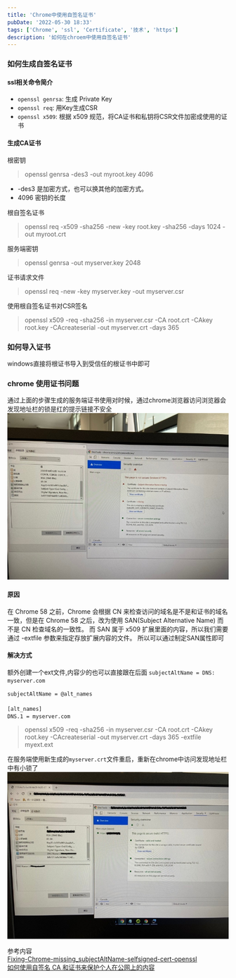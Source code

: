 ```yaml
---
title: 'Chrome中使用自签名证书'
pubDate: '2022-05-30 18:33'
tags: ['Chrome', 'ssl', 'Certificate', '技术', 'https']
description: '如何在chroem中使用自签名证书'
---
```


### 如何生成自签名证书
#### ssl相关命令简介
* ``openssl genrsa``: 生成 Private Key
* ``openssl req``: 用Key生成CSR
* ``openssl x509``: 根据 x509 规范，将CA证书和私钥将CSR文件加密成使用的证书

#### 生成CA证书
根密钥
> openssl genrsa -des3 -out myroot.key 4096

* -des3 是加密方式，也可以换其他的加密方式。
* 4096 密钥的长度

根自签名证书
> openssl req -x509 -sha256 -new -key root.key -sha256 -days 1024 -out myroot.crt

服务端密钥
> openssl genrsa -out myserver.key 2048

证书请求文件
> openssl req -new -key myserver.key -out myserver.csr

使用根自签名证书对CSR签名
> openssl x509 -req -sha256 -in myserver.csr -CA root.crt -CAkey root.key -CAcreateserial -out myserver.crt -days 365


### 如何导入证书
windows直接将根证书导入到受信任的根证书中即可
### chrome 使用证书问题
通过上面的步骤生成的服务端证书使用对时候，通过chrome浏览器访问浏览器会发现地址栏的锁是红的提示链接不安全 
![chrome不受信](/images/posts/chrome_ssl_errors.jpeg) 
#### 原因
在 Chrome 58 之前，Chrome 会根据 CN 来检查访问的域名是不是和证书的域名一致，但是在 Chrome 58 之后，改为使用 SAN(Subject Alternative Name) 而不是 CN 检查域名的一致性。
而 SAN 属于 x509 扩展里面的内容，所以我们需要通过 -extfile 参数来指定存放扩展内容的文件。
所以可以通过制定SAN属性即可
#### 解决方式
额外创建一个ext文件,内容少的也可以直接跟在后面
``subjectAltName = DNS: myserver.com``
```bash
subjectAltName = @alt_names

[alt_names]
DNS.1 = myserver.com
```


> openssl x509 -req -sha256 -in myserver.csr -CA root.crt -CAkey root.key -CAcreateserial -out myserver.crt -days 365 -extfile myext.ext

在服务端使用新生成的`myserver.crt`文件重启，重新在chrome中访问发现地址栏中有小锁了
![chrome受信](/images/posts/chrome_ssl.jpeg)


参考内容  
[Fixing-Chrome-missing_subjectAltName-selfsigned-cert-openssl](https://alexanderzeitler.com/articles/Fixing-Chrome-missing_subjectAltName-selfsigned-cert-openssl/)  
[如何使用自签名 CA 和证书来保护个人在公网上的内容](https://juejin.cn/post/6844903965499342855#heading-4)

